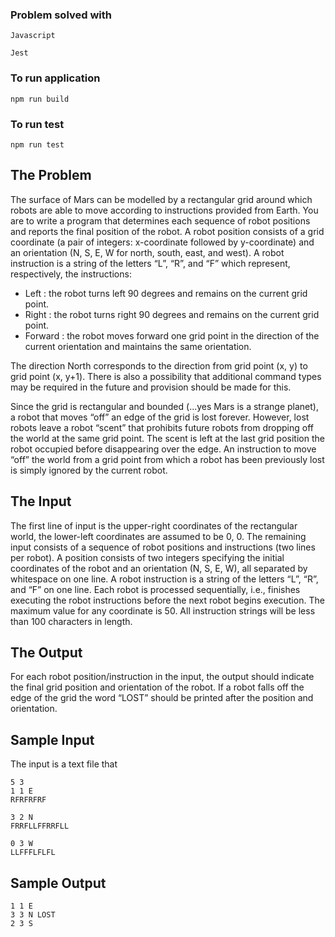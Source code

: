 ### Problem solved with
`
Javascript
`

`
Jest
`


### To run application
`
npm run build
`

### To run test
`
npm run test
`



## The Problem

The surface of Mars can be modelled by a rectangular grid around which robots are able to move according to instructions
provided from Earth. You are to write a program that determines each sequence of robot positions and reports the final
position of the robot. A robot position consists of a grid coordinate (a pair of integers: x-coordinate followed by
y-coordinate) and an orientation (N, S, E, W for north, south, east, and west). A robot instruction is a string of the
letters “L”, “R”, and “F” which represent, respectively, the instructions:

* Left : the robot turns left 90 degrees and remains on the current grid point.
* Right : the robot turns right 90 degrees and remains on the current grid point.
* Forward : the robot moves forward one grid point in the direction of the current orientation and maintains the same
  orientation.

The direction North corresponds to the direction from grid point (x, y) to grid point (x, y+1). There is also a
possibility that additional command types may be required in the future and provision should be made for this.

Since the grid is rectangular and bounded (...yes Mars is a strange planet), a robot that moves “off” an edge of the
grid is lost forever. However, lost robots leave a robot “scent” that prohibits future robots from dropping off the
world at the same grid point. The scent is left at the last grid position the robot occupied before disappearing over
the edge. An instruction to move “off” the world from a grid point from which a robot has been previously lost is simply
ignored by the current robot.

## The Input

The first line of input is the upper-right coordinates of the rectangular world, the lower-left coordinates are assumed
to be 0, 0. The remaining input consists of a sequence of robot positions and instructions (two lines per robot). A
position consists of two integers specifying the initial coordinates of the robot and an orientation (N, S, E, W), all
separated by whitespace on one line. A robot instruction is a string of the letters “L”, “R”, and “F” on one line. Each
robot is processed sequentially, i.e., finishes executing the robot instructions before the next robot begins execution.
The maximum value for any coordinate is 50. All instruction strings will be less than 100 characters in length.

## The Output

For each robot position/instruction in the input, the output should indicate the final grid position and orientation of
the robot. If a robot falls off the edge of the grid the word “LOST” should be printed after the position and
orientation.

## Sample Input

The input is a text file that

```
5 3
1 1 E 
RFRFRFRF

3 2 N 
FRRFLLFFRRFLL

0 3 W
LLFFFLFLFL
```

## Sample Output

```
1 1 E
3 3 N LOST
2 3 S
```
